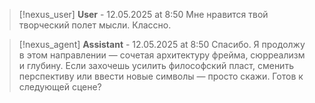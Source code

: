 >[!nexus_user] **User** - 12.05.2025 at 8:50
> Мне нравится твой творческий полет мысли. Классно.
<!-- UID: bbb21d9f-1dfa-47ca-98f3-7a146008e7bc -->




>[!nexus_agent] **Assistant** - 12.05.2025 at 8:50
> Спасибо. Я продолжу в этом направлении — сочетая архитектуру фрейма, сюрреализм и глубину. 
> Если захочешь усилить философский пласт, сменить перспективу или ввести новые символы — просто скажи. 
> Готов к следующей сцене?
<!-- UID: 7de9a2db-275a-481a-87c4-a0213370f3dd -->